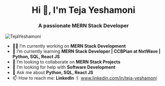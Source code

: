 <h1 align="center">Hi 👋, I'm Teja Yeshamoni</h1>
<h3 align="center">A passionate MERN Stack Developer</h3>

<p align="left"> <img src="https://komarev.com/ghpvc/?username=TejaYeshamoni&label=Profile%20views&color=0e75b6&style=flat" alt="TejaYeshamoni" /> </p>

- 👨‍💻 I’m currently working on **MERN Stack Development**
- 🌱 I’m currently learning **MERN Stack Developer | CCBPian at NxtWave | Python, SQL, React JS**
- 👯 I’m looking to collaborate on **MERN Stack Projects**
- 🤝 I’m looking for help with **Software Development**
- 💬 Ask me about **Python, SQL, React JS**
- 📫 How to reach me: **LinkedIn** 🖇️ www.linkedin.com/in/teja-yeshamoni
